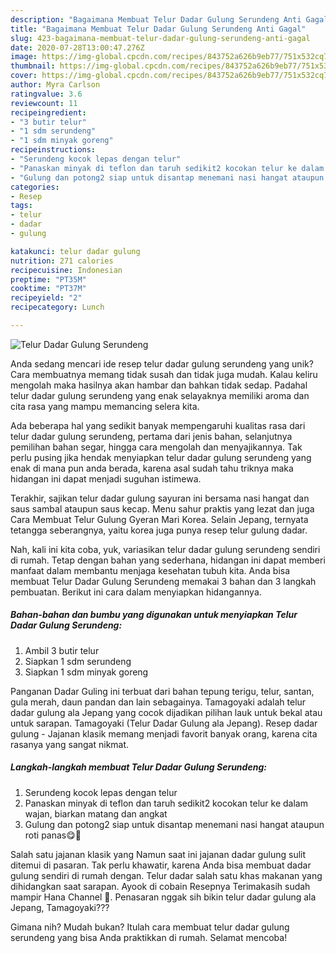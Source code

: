 ```yaml
---
description: "Bagaimana Membuat Telur Dadar Gulung Serundeng Anti Gagal"
title: "Bagaimana Membuat Telur Dadar Gulung Serundeng Anti Gagal"
slug: 423-bagaimana-membuat-telur-dadar-gulung-serundeng-anti-gagal
date: 2020-07-28T13:00:47.276Z
image: https://img-global.cpcdn.com/recipes/843752a626b9eb77/751x532cq70/telur-dadar-gulung-serundeng-foto-resep-utama.jpg
thumbnail: https://img-global.cpcdn.com/recipes/843752a626b9eb77/751x532cq70/telur-dadar-gulung-serundeng-foto-resep-utama.jpg
cover: https://img-global.cpcdn.com/recipes/843752a626b9eb77/751x532cq70/telur-dadar-gulung-serundeng-foto-resep-utama.jpg
author: Myra Carlson
ratingvalue: 3.6
reviewcount: 11
recipeingredient:
- "3 butir telur"
- "1 sdm serundeng"
- "1 sdm minyak goreng"
recipeinstructions:
- "Serundeng kocok lepas dengan telur"
- "Panaskan minyak di teflon dan taruh sedikit2 kocokan telur ke dalam wajan, biarkan matang dan angkat"
- "Gulung dan potong2 siap untuk disantap menemani nasi hangat ataupun roti panas😋🤤"
categories:
- Resep
tags:
- telur
- dadar
- gulung

katakunci: telur dadar gulung 
nutrition: 271 calories
recipecuisine: Indonesian
preptime: "PT35M"
cooktime: "PT37M"
recipeyield: "2"
recipecategory: Lunch

---
```



![Telur Dadar Gulung Serundeng](https://img-global.cpcdn.com/recipes/843752a626b9eb77/751x532cq70/telur-dadar-gulung-serundeng-foto-resep-utama.jpg)

Anda sedang mencari ide resep telur dadar gulung serundeng yang unik? Cara membuatnya memang tidak susah dan tidak juga mudah. Kalau keliru mengolah maka hasilnya akan hambar dan bahkan tidak sedap. Padahal telur dadar gulung serundeng yang enak selayaknya memiliki aroma dan cita rasa yang mampu memancing selera kita.

Ada beberapa hal yang sedikit banyak mempengaruhi kualitas rasa dari telur dadar gulung serundeng, pertama dari jenis bahan, selanjutnya pemilihan bahan segar, hingga cara mengolah dan menyajikannya. Tak perlu pusing jika hendak menyiapkan telur dadar gulung serundeng yang enak di mana pun anda berada, karena asal sudah tahu triknya maka hidangan ini dapat menjadi suguhan istimewa.

Terakhir, sajikan telur dadar gulung sayuran ini bersama nasi hangat dan saus sambal ataupun saus kecap. Menu sahur praktis yang lezat dan juga Cara Membuat Telur Gulung Gyeran Mari Korea. Selain Jepang, ternyata tetangga seberangnya, yaitu korea juga punya resep telur gulung dadar.


Nah, kali ini kita coba, yuk, variasikan telur dadar gulung serundeng sendiri di rumah. Tetap dengan bahan yang sederhana, hidangan ini dapat memberi manfaat dalam membantu menjaga kesehatan tubuh kita. Anda bisa membuat Telur Dadar Gulung Serundeng memakai 3 bahan dan 3 langkah pembuatan. Berikut ini cara dalam menyiapkan hidangannya.

<!--inarticleads1-->

##### Bahan-bahan dan bumbu yang digunakan untuk menyiapkan Telur Dadar Gulung Serundeng:

1. Ambil 3 butir telur
1. Siapkan 1 sdm serundeng
1. Siapkan 1 sdm minyak goreng


Panganan Dadar Guling ini terbuat dari bahan tepung terigu, telur, santan, gula merah, daun pandan dan lain sebagainya. Tamagoyaki adalah telur dadar gulung ala Jepang yang cocok dijadikan pilihan lauk untuk bekal atau untuk sarapan. Tamagoyaki (Telur Dadar Gulung ala Jepang). Resep dadar gulung - Jajanan klasik memang menjadi favorit banyak orang, karena cita rasanya yang sangat nikmat. 

<!--inarticleads2-->

##### Langkah-langkah membuat Telur Dadar Gulung Serundeng:

1. Serundeng kocok lepas dengan telur
1. Panaskan minyak di teflon dan taruh sedikit2 kocokan telur ke dalam wajan, biarkan matang dan angkat
1. Gulung dan potong2 siap untuk disantap menemani nasi hangat ataupun roti panas😋🤤


Salah satu jajanan klasik yang Namun saat ini jajanan dadar gulung sulit ditemui di pasaran. Tak perlu khawatir, karena Anda bisa membuat dadar gulung sendiri di rumah dengan. Telur dadar salah satu khas makanan yang dihidangkan saat sarapan. Ayook di cobain Resepnya Terimakasih sudah mampir Hana Channel 🙏. Penasaran nggak sih bikin telur dadar gulung ala Jepang, Tamagoyaki??? 

Gimana nih? Mudah bukan? Itulah cara membuat telur dadar gulung serundeng yang bisa Anda praktikkan di rumah. Selamat mencoba!
